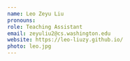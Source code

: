 ```yaml
---
name: Leo Zeyu Liu
pronouns: 
role: Teaching Assistant
email: zeyuliu2@cs.washington.edu
website: https://leo-liuzy.github.io/
photo: leo.jpg
---
```


<!-- OH: Mon 11am-12pm, [Zoom](https://washington.zoom.us/my/xhan77) -->
